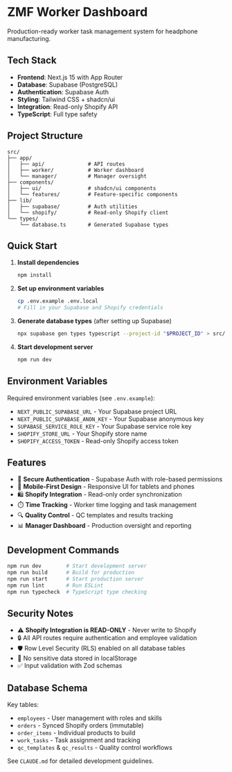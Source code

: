 # ZMF Worker Dashboard

Production-ready worker task management system for headphone manufacturing.

## Tech Stack

- **Frontend**: Next.js 15 with App Router
- **Database**: Supabase (PostgreSQL)
- **Authentication**: Supabase Auth
- **Styling**: Tailwind CSS + shadcn/ui
- **Integration**: Read-only Shopify API
- **TypeScript**: Full type safety

## Project Structure

```
src/
├── app/
│   ├── api/              # API routes
│   ├── worker/           # Worker dashboard
│   └── manager/          # Manager oversight
├── components/
│   ├── ui/               # shadcn/ui components
│   └── features/         # Feature-specific components
├── lib/
│   ├── supabase/         # Auth utilities
│   └── shopify/          # Read-only Shopify client
└── types/
    └── database.ts       # Generated Supabase types
```

## Quick Start

1. **Install dependencies**
   ```bash
   npm install
   ```

2. **Set up environment variables**
   ```bash
   cp .env.example .env.local
   # Fill in your Supabase and Shopify credentials
   ```

3. **Generate database types** (after setting up Supabase)
   ```bash
   npx supabase gen types typescript --project-id "$PROJECT_ID" > src/types/database.types.ts
   ```

4. **Start development server**
   ```bash
   npm run dev
   ```

## Environment Variables

Required environment variables (see `.env.example`):

- `NEXT_PUBLIC_SUPABASE_URL` - Your Supabase project URL
- `NEXT_PUBLIC_SUPABASE_ANON_KEY` - Your Supabase anonymous key
- `SUPABASE_SERVICE_ROLE_KEY` - Your Supabase service role key
- `SHOPIFY_STORE_URL` - Your Shopify store name
- `SHOPIFY_ACCESS_TOKEN` - Read-only Shopify access token

## Features

- 🔐 **Secure Authentication** - Supabase Auth with role-based permissions
- 📱 **Mobile-First Design** - Responsive UI for tablets and phones  
- 🛍️ **Shopify Integration** - Read-only order synchronization
- ⏱️ **Time Tracking** - Worker time logging and task management
- 🔍 **Quality Control** - QC templates and results tracking
- 📊 **Manager Dashboard** - Production oversight and reporting

## Development Commands

```bash
npm run dev        # Start development server
npm run build      # Build for production
npm run start      # Start production server
npm run lint       # Run ESLint
npm run typecheck  # TypeScript type checking
```

## Security Notes

- ⚠️ **Shopify Integration is READ-ONLY** - Never write to Shopify
- 🔒 All API routes require authentication and employee validation
- 🛡️ Row Level Security (RLS) enabled on all database tables
- 🚫 No sensitive data stored in localStorage
- ✅ Input validation with Zod schemas

## Database Schema

Key tables:
- `employees` - User management with roles and skills
- `orders` - Synced Shopify orders (immutable)
- `order_items` - Individual products to build
- `work_tasks` - Task assignment and tracking
- `qc_templates` & `qc_results` - Quality control workflows

See `CLAUDE.md` for detailed development guidelines.